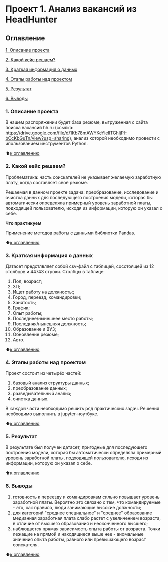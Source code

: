 # Проект 1. Анализ вакансий из HeadHunter

## Оглавление
[1. Описание проекта](https://github.com/IShinkarev/sf_data_sience/tree/main/PROJECT-1_Анализ_вакансий_из_HeadHunter/README.md#Описание-проекта)

[2. Какой кейс решаем?](https://github.com/IShinkarev/sf_data_sience/tree/main/PROJECT-1_Анализ_вакансий_из_HeadHunter/README.md#Какой-кейс-решаем)

[3. Краткая информация о данных](https://github.com/IShinkarev/sf_data_sience/tree/main/PROJECT-1_Анализ_вакансий_из_HeadHunter/README.md#Краткая-информация-о-данных)

[4. Этапы работы над проектом](https://github.com/IShinkarev/sf_data_sience/tree/main/PROJECT-1_Анализ_вакансий_из_HeadHunter/README.md#Выводы)

[5. Результат](https://github.com/IShinkarev/sf_data_sience/tree/main/PROJECT-1_Анализ_вакансий_из_HeadHunter/README.md#Результат)

[6. Выводы](https://github.com/IShinkarev/sf_data_sience/tree/main/PROJECT-1_Анализ_вакансий_из_HeadHunter/README.md#Выводы)

### 1. Описание проекта
В нашем распоряжении будет база резюме, выгруженная с сайта поиска вакансий hh.ru (ссылка: https://drive.google.com/file/d/1Kb78mAWYKcYlellTGhIjPI-bCcKbGuTn/view?usp=sharing), анализ которой необходимо провести с ипользованием инструментов Python.

:arrow_up:[к оглавлению](https://github.com/IShinkarev/sf_data_sience/tree/main/PROJECT-1_Анализ_вакансий_из_HeadHunter/README.md#Оглавление)

### 2. Какой кейс решаем?

Проблематика: часть соискателей не указывает желаемую заработную плату, когда составляет своё резюме.

Решаемая в данном проекте задача:  преобразование, исследование и очистка данных для последующего построения модели, которая бы автоматически определяла примерный уровень заработной платы, подходящей пользователю, исходя из информации, которую он указал о себе.

**Что практикуем**

Применение методов работы с данными библиотки Pandas.

:arrow_up:[к оглавлению](https://github.com/IShinkarev/sf_data_sience/tree/main/PROJECT-1_Анализ_вакансий_из_HeadHunter/README.md#Оглавление)

### 3. Краткая информация о данных

Датасет предстлвляет собой csv-файл с таблицей, сосотоящей из 12 столбцов и 44743 строки. 
Столбцы в таблице:

 1.  Пол, возраст;                    
 2.  ЗП;                              
 3.  Ищет работу на должность:;        
 4.  Город, переезд, командировки;     
 5.  Занятость;                        
 6.  График;                           
 7.  Опыт работы;                      
 8.  Последнее/нынешнее место работы;  
 9.  Последняя/нынешняя должность;     
 10. Образование и ВУЗ;                
 11. Обновление резюме;                
 12. Авто.           

:arrow_up:[к оглавлению](https://github.com/IShinkarev/sf_data_sience/tree/main/PROJECT-1_Анализ_вакансий_из_HeadHunter/README.md#Оглавление)

### 4. Этапы работы над проектом

Проект состоит из четырёх частей:

1. базовый анализ структуры данных;
2. преобразование данных;
3. разведывательный анализ;
4. очистка данных.

В каждой части необходимо решить ряд практических задач. Решения необходимо выполнить в jupyter-ноутбуке.

:arrow_up:[к оглавлению](https://github.com/IShinkarev/sf_data_sience/tree/main/PROJECT-1_Анализ_вакансий_из_HeadHunter/README.md#Оглавление)

### 5. Результат

В результате был получен датасет, пригодные для последующего построения модели, которая бы автоматически определяла примерный уровень заработной платы, подходящей пользователю, исходя из информации, которую он указал о себе.

:arrow_up:[к оглавлению](https://github.com/IShinkarev/sf_data_sience/tree/main/PROJECT-1_Анализ_вакансий_из_HeadHunter/README.md#Оглавление)

### 6. Выводы

1. готовность к переезду и командировкам сильно повышает уровень заработной платы. Вероятно это связано с тем, что командируемые - это, как правило, люди занимающие высокие должности;
2. для категорий "среднее специальное" и "среднее" образование медианная заработная плата слабо растет с увеличением возраста, в отличие от высшего образования и неоконченного высшего;
3. наблюдается прямая зависимость опыта работы от возраста. Точки лежащие на прямой и находящиеся выше нее - аномальные значения опыта работы, равного или превышающего возраст соискателя.

:arrow_up:[к оглавлению](https://github.com/IShinkarev/sf_data_sience/tree/main/PROJECT-1_Анализ_вакансий_из_HeadHunter/README.md#Оглавление)
